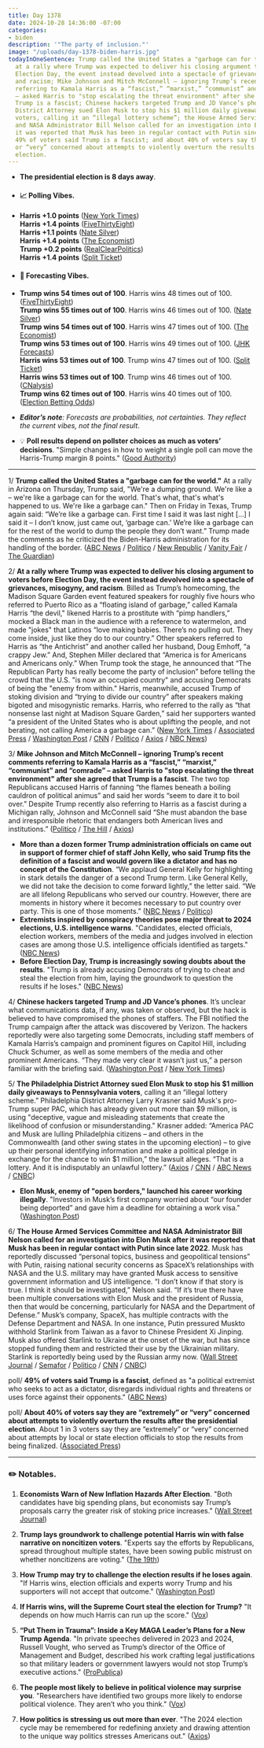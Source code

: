 ```yaml
---
title: Day 1378
date: 2024-10-28 14:36:00 -07:00
categories:
- biden
description: '"The party of inclusion."'
image: "/uploads/day-1378-biden-harris.jpg"
todayInOneSentence: Trump called the United States a "garbage can for the world";
  at a rally where Trump was expected to deliver his closing argument to voters before
  Election Day, the event instead devolved into a spectacle of grievances, misogyny,
  and racism; Mike Johnson and Mitch McConnell – ignoring Trump’s recent comments
  referring to Kamala Harris as a “fascist,” “marxist,” “communist” and “comrade”
  – asked Harris to "stop escalating the threat environment" after she agreed that
  Trump is a fascist; Chinese hackers targeted Trump and JD Vance’s phones; Philadelphia
  District Attorney sued Elon Musk to stop his $1 million daily giveaways to Pennsylvania
  voters, calling it an “illegal lottery scheme”; the House Armed Services Committee
  and NASA Administrator Bill Nelson called for an investigation into Elon Musk after
  it was reported that Musk has been in regular contact with Putin since late 2022;
  49% of voters said Trump is a fascist; and about 40% of voters say they are “extremely”
  or “very” concerned about attempts to violently overturn the results after the presidential
  election.
---
```


* **The presidential election is 8 days away**.
* #### 📈 Polling Vibes.
* **Harris +1.0 points** ([New York Times](https://www.nytimes.com/interactive/2024/us/elections/polls-president.html)) \
**Harris +1.4 points** ([FiveThirtyEight](https://projects.fivethirtyeight.com/polls/president-general/2024/national/)) \
**Harris +1.1 points** ([Nate Silver](https://www.natesilver.net/p/nate-silver-2024-president-election-polls-model)) \
**Harris +1.4 points** ([The Economist](https://www.economist.com/interactive/us-2024-election/trump-harris-polls)) \
**Trump +0.2 points** ([RealClearPolitics](https://www.realclearpolling.com/polls/president/general/2024/trump-vs-harris)) \
**Harris +1.4 points** ([Split Ticket](https://split-ticket.org/2024-presidential-polling-averages/))
* #### 🔮 Forecasting Vibes.
* **Trump wins 54 times out of 100**. Harris wins 48 times out of 100. ([FiveThirtyEight](https://projects.fivethirtyeight.com/2024-election-forecast/)) \
**Trump wins 55 times out of 100**. Harris wins 46 times out of 100. ([Nate Silver](https://www.natesilver.net/p/nate-silver-2024-president-election-polls-model)) \
**Trump wins 54 times out of 100**. Harris wins 47 times out of 100. ([The Economist](https://www.economist.com/interactive/us-2024-election/prediction-model/president/)) \
**Trump wins 53 times out of 100**. Harris wins 49 times out of 100. ([JHK Forecasts](https://projects.jhkforecasts.com/2024/president/#standard)) \
**Harris wins 53 times out of 100**. Trump wins 47 times out of 100. ([Split Ticket](https://split-ticket.org/2024-presidential-ratings/)) \
**Harris wins 53 times out of 100**. Trump wins 46 times out of 100. ([CNalysis](https://projects.cnalysis.com/23-24/president)) \
**Trump wins 62 times out of 100**. Harris wins 40 times out of 100. ([Election Betting Odds](https://www.electionbettingodds.com/)) 

* ***Editor’s note**: Forecasts are probabilities, not certainties. They reflect the current vibes, not the final result*. 

* 💡 **Poll results depend on pollster choices as much as voters’ decisions**. "Simple changes in how to weight a single poll can move the Harris-Trump margin 8 points." ([Good Authority](https://goodauthority.org/news/election-poll-vote2024-data-pollster-choices-weighting/))

--- 


1/ **Trump called the United States a "garbage can for the world."** At a rally in Arizona on Thursday, Trump said, "We're a dumping ground. We're like a – we're like a garbage can for the world. That's what, that's what's happened to us. We're like a garbage can." Then on Friday in Texas, Trump again said: “We’re like a garbage can. First time I said it was last night [...] I said it – I don’t know, just came out, ‘garbage can.’ We’re like a garbage can for the rest of the world to dump the people they don’t want.” Trump made the comments as he criticized the Biden-Harris administration for its handling of the border. ([ABC News](https://abcnews.go.com/Politics/trump-calls-us-garbage-world-latest-anti-immigrant/story?id=115149893) / [Politico](https://www.politico.com/live-updates/2024/10/26/2024-elections-live-coverage-updates-analysis/donald-trump-michigan-rally-00185692) / [New Republic](https://newrepublic.com/post/187569/trump-america-garbage-can-immigrants) / [Vanity Fair](https://www.vanityfair.com/news/story/trump-calls-america-a-garbage-can-of-undocumented-immigrants) / [The Guardian](https://www.theguardian.com/us-news/2024/oct/24/trump-arizona-rally-immigration))

2/ **At a rally where Trump was expected to deliver his closing argument to voters before Election Day, the event instead devolved into a spectacle of grievances, misogyny, and racism**. Billed as Trump’s homecoming, the Madison Square Garden event featured speakers for roughly five hours who referred to Puerto Rico as a “floating island of garbage,” called Kamala Harris “the devil," likened Harris to a prostitute with “pimp handlers,” mocked a Black man in the audience with a reference to watermelon, and made "jokes" that Latinos “love making babies. There’s no pulling out. They come inside, just like they do to our country.” Other speakers referred to Harris as “the Antichrist” and another called her husband, Doug Emhoff, “a crappy Jew.” And, Stephen Miller declared that “America is for Americans and Americans only.” When Trump took the stage, he announced that “The Republican Party has really become the party of inclusion” before telling the crowd that the U.S. "is now an occupied country" and accusing Democrats of being the "enemy from within." Harris, meanwhile, accused Trump of stoking division and “trying to divide our country” after speakers making bigoted and misogynistic remarks. Harris, who referred to the rally as “that nonsense last night at Madison Square Garden,” said her supporters wanted “a president of the United States who is about uplifting the people, and not berating, not calling America a garbage can.” ([New York Times](https://www.nytimes.com/2024/10/27/us/trump-msg-rally.html) / [Associated Press](https://apnews.com/article/trump-madison-square-garden-new-york-election-fcfe75be7f8281fde7bffa3adb3bba5d) / [Washington Post](https://www.washingtonpost.com/politics/2024/10/27/trump-msg-rally-puerto-ricans/) / [CNN](https://www.cnn.com/2024/10/27/politics/trump-rally-madison-square-garden-vulgar-attacks/index.html) / [Politico](https://www.politico.com/news/2024/10/27/trumps-madison-square-garden-racist-00185770) / [Axios](https://www.axios.com/2024/10/27/trump-madison-square-garden-rally) / [NBC News](https://www.nbcnews.com/politics/2024-election/trump-madison-square-garden-rally-allies-crude-racist-remarks-rcna177487))

3/ **Mike Johnson and Mitch McConnell – ignoring Trump’s recent comments referring to Kamala Harris as a “fascist,” “marxist,” “communist” and “comrade” – asked Harris to "stop escalating the threat environment" after she agreed that Trump is a fascist**. The two top Republicans accused Harris of fanning “the flames beneath a boiling cauldron of political animus” and said her words “seem to dare it to boil over.” Despite Trump recently also referring to Harris as a fascist during a Michigan rally, Johnson and McConnell said 
“She must abandon the base and irresponsible rhetoric that endangers both American lives and institutions.” ([Politico](https://www.politico.com/live-updates/2024/10/25/2024-elections-live-coverage-updates-analysis/mcconnell-johnson-write-harris-00185528) / [The Hill](https://thehill.com/homenews/house/4953596-johnson-mcconnell-harris-trump-fascist/) / [Axios](https://www.axios.com/2024/10/25/johnson-mcconnell-call-on-harris-to-tone-down-rhetoric))

* **More than a dozen former Trump administration officials on came out in support of former chief of staff John Kelly, who said Trump fits the definition of a fascist and would govern like a dictator and has no concept of the Constitution**. “We applaud General Kelly for highlighting in stark details the danger of a second Trump term. Like General Kelly, we did not take the decision to come forward lightly,” the letter said. “We are all lifelong Republicans who served our country. However, there are moments in history where it becomes necessary to put country over party. This is one of those moments.” ([NBC News](https://www.nbcnews.com/politics/2024-election/13-former-trump-administration-officials-sign-open-letter-backing-john-rcna177227) / [Politico](https://www.politico.com/news/2024/10/25/never-trump-former-officials-back-kelly-warning-00185435))
* **Extremists inspired by conspiracy theories pose major threat to 2024 elections, U.S. intelligence warns**. "Candidates, elected officials, election workers, members of the media and judges involved in election cases are among those U.S. intelligence officials identified as targets." ([NBC News](https://www.nbcnews.com/politics/2024-election/election-threats-rcna177274))
* **Before Election Day, Trump is increasingly sowing doubts about the results**. "Trump is already accusing Democrats of trying to cheat and steal the election from him, laying the groundwork to question the results if he loses." ([NBC News](https://www.nbcnews.com/politics/2024-election/trump-increasingly-sowing-doubts-election-results-rcna174285))

4/ **Chinese hackers targeted Trump and JD Vance’s phones**. It’s unclear what communications data, if any, was taken or observed, but the hack is believed to have compromised the phones of staffers. The FBI notified the Trump campaign after the attack was discovered by Verizon. The hackers reportedly were also targeting some Democrats, including staff members of Kamala Harris’s campaign and prominent figures on Capitol Hill, including Chuck Schumer, as well as some members of the media and other prominent Americans. “They made very clear it wasn’t just us,” a person familiar with the briefing said. ([Washington Post](https://www.washingtonpost.com/national-security/2024/10/25/trump-vance-phone-hack-china/) / [New York Times](https://www.nytimes.com/2024/10/25/us/politics/trump-vance-hack.html))

5/ **The Philadelphia District Attorney sued Elon Musk to stop his $1 million daily giveaways to Pennsylvania voters**, calling it an “illegal lottery scheme.” Philadelphia District Attorney Larry Krasner said Musk's pro-Trump super PAC, which has already given out more than $9 million, is using "deceptive, vague and misleading statements that create the likelihood of confusion or misunderstanding." Krasner added: “America PAC and Musk are lulling Philadelphia citizens – and others in the Commonwealth (and other swing states in the upcoming election) – to give up their personal identifying information and make a political pledge in exchange for the chance to win $1 million,” the lawsuit alleges. “That is a lottery. And it is indisputably an unlawful lottery.” ([Axios](https://www.axios.com/local/philadelphia/2024/10/28/elon-musk-giveaways-lawsuit-larry-krasner) / [CNN](https://www.cnn.com/2024/10/28/politics/elon-musk-philadelphia-lawsuit/index.html) / [ABC News](https://abcnews.go.com/Politics/philadelphia-da-sues-elon-musk-controversial-1-million/story?id=115217050) / [CNBC](https://www.cnbc.com/2024/10/28/philadelphia-da-sues-elon-musk-pac-to-stop-1-million-lottery-for-voters.html))

* **Elon Musk, enemy of "open borders," launched his career working illegally**. "Investors in Musk’s first company worried about “our founder being deported” and gave him a deadline for obtaining a work visa." ([Washington Post](https://www.washingtonpost.com/business/2024/10/26/elon-musk-immigration-status/))

6/ **The House Armed Services Committee and NASA Administrator Bill Nelson called for an investigation into Elon Musk after it was reported that Musk has been in regular contact with Putin since late 2022**. Musk has reportedly discussed “personal topics, business and geopolitical tensions” with Putin, raising national security concerns as SpaceX’s relationships with NASA and the U.S. military may have granted Musk access to sensitive government information and US intelligence. “I don’t know if that story is true. I think it should be investigated,” Nelson said. “If it’s true there have been multiple conversations with Elon Musk and the president of Russia, then that would be concerning, particularly for NASA and the Department of Defense.” Musk’s company, SpaceX, has multiple contracts with the Defense Department and NASA. In one instance, Putin pressured Muskto withhold Starlink from Taiwan as a favor to Chinese President Xi Jinping. Musk also offered Starlink to Ukraine at the onset of the war, but has since stopped funding them and restricted their use by the Ukrainian military. Starlink is reportedly being used by the Russian army now. ([Wall Street Journal](https://www.wsj.com/world/russia/musk-putin-secret-conversations-37e1c187) / [Semafor](https://www.semafor.com/article/10/25/2024/nasas-bill-nelson-calls-for-investigation-into-report-of-musk-putin-calls) / [Politico](https://www.politico.com/news/2024/10/25/musk-putin-conversations-investigated-00185543) / [CNN](https://www.cnn.com/2024/10/25/politics/elon-musk-vladimir-putin/) / [CNBC](https://www.cnbc.com/2024/10/25/elon-musk-and-putin-talks-ramped-up-during-twitter-takeover-wsj.html))

poll/ **49% of voters said Trump is a fascist**, defined as "a political extremist who seeks to act as a dictator, disregards individual rights and threatens or uses force against their opponents." ([ABC News](https://abcnews.go.com/Politics/donald-trump-fascist-concerns-poll/story?id=115083795))

poll/ **About 40% of voters say they are “extremely” or “very” concerned about attempts to violently overturn the results after the presidential election**. About 1 in 3 voters say they are “extremely” or “very” concerned about attempts by local or state election officials to stop the results from being finalized. ([Associated Press](https://apnews.com/article/ap-poll-democracy-elections-results-violence-3016f595faea0dfc81c487e856aafb04))


---

### ✏️ Notables.

1. **Economists Warn of New Inflation Hazards After Election**. "Both candidates have big spending plans, but economists say Trump’s proposals carry the greater risk of stoking price increases." ([Wall Street Journal](https://www.wsj.com/economy/trump-harris-election-inflation-0797554a))

2. **Trump lays groundwork to challenge potential Harris win with false narrative on noncitizen voters**. "Experts say the efforts by Republicans, spread throughout multiple states, have been sowing public mistrust on whether noncitizens are voting." ([The 19th](https://19thnews.org/2024/10/trump-noncitizen-voting-narratives-challenges-harris-presidency/))

3. **How Trump may try to challenge the election results if he loses again**. "If Harris wins, election officials and experts worry Trump and his supporters will not accept that outcome." ([Washington Post](https://www.washingtonpost.com/politics/2024/10/14/trump-2024-election-results/))

4. **If Harris wins, will the Supreme Court steal the election for Trump?** "It depends on how much Harris can run up the score." ([Vox](https://www.vox.com/scotus/376150/supreme-court-bush-gore-harris-trump-coup-steal-election))

5. **“Put Them in Trauma”: Inside a Key MAGA Leader’s Plans for a New Trump Agenda**. "In private speeches delivered in 2023 and 2024, Russell Vought, who served as Trump’s director of the Office of Management and Budget, described his work crafting legal justifications so that military leaders or government lawyers would not stop Trump’s executive actions." ([ProPublica](https://www.propublica.org/article/video-donald-trump-russ-vought-center-renewing-america-maga))

6. **The people most likely to believe in political violence may surprise you**. "Researchers have identified two groups more likely to endorse political violence. They aren’t who you think." ([Vox](https://www.vox.com/politics/380030/political-violence-election-day-2024))

7. **How politics is stressing us out more than ever**. "The 2024 election cycle may be remembered for redefining anxiety and drawing attention to the unique way politics stresses Americans out." ([Axios](https://www.axios.com/2024/10/28/election-stress-americans-anxiety))


